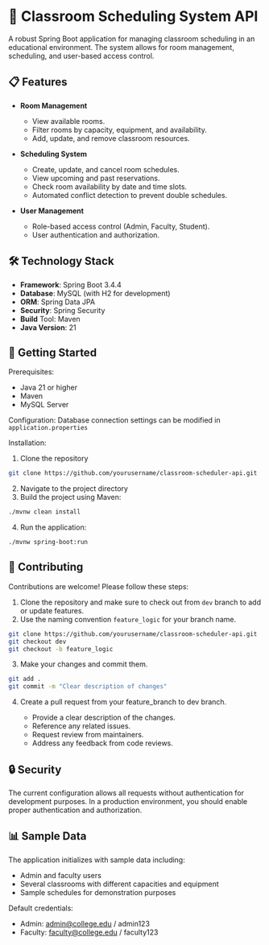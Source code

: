 # 📌 Classroom Scheduling System API

A robust Spring Boot application for managing classroom scheduling in an educational environment. The system allows for room management, scheduling, and user-based access control.

## 📋 Features

- **Room Management**
  - View available rooms.
  - Filter rooms by capacity, equipment, and availability.
  - Add, update, and remove classroom resources.
- **Scheduling System**

  - Create, update, and cancel room schedules.
  - View upcoming and past reservations.
  - Check room availability by date and time slots.
  - Automated conflict detection to prevent double schedules.

- **User Management**
  - Role-based access control (Admin, Faculty, Student).
  - User authentication and authorization.

## 🛠️ Technology Stack

- **Framework**: Spring Boot 3.4.4
- **Database**: MySQL (with H2 for development)
- **ORM**: Spring Data JPA
- **Security**: Spring Security
- **Build** Tool: Maven
- **Java Version**: 21

## 🚀 Getting Started

Prerequisites:

- Java 21 or higher
- Maven
- MySQL Server

Configuration:
Database connection settings can be modified in `application.properties`

Installation:

1. Clone the repository

```bash
git clone https://github.com/yourusername/classroom-scheduler-api.git
```

2. Navigate to the project directory
3. Build the project using Maven:

```bash
./mvnw clean install
```

4. Run the application:

```bash
./mvnw spring-boot:run
```

## 🤝 Contributing

Contributions are welcome! Please follow these steps:

1. Clone the repository and make sure to check out from `dev` branch to add
   or update features.
2. Use the naming convention `feature_logic` for your branch name.

```bash
git clone https://github.com/yourusername/classroom-scheduler-api.git
git checkout dev
git checkout -b feature_logic
```

3. Make your changes and commit them.

```bash
git add .
git commit -m "Clear description of changes"
```

4. Create a pull request from your feature_branch to dev branch.

   - Provide a clear description of the changes.
   - Reference any related issues.
   - Request review from maintainers.
   - Address any feedback from code reviews.

## 🔒 Security

The current configuration allows all requests without authentication for development purposes. In a production environment, you should enable proper authentication and authorization.

## 📊 Sample Data

The application initializes with sample data including:

- Admin and faculty users
- Several classrooms with different capacities and equipment
- Sample schedules for demonstration purposes

Default credentials:

- Admin: admin@college.edu / admin123
- Faculty: faculty@college.edu / faculty123
